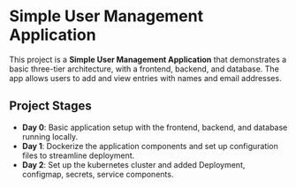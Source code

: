 # Simple User Management Application

This project is a **Simple User Management Application** that demonstrates a basic three-tier architecture, with a frontend, backend, and database. The app allows users to add and view entries with names and email addresses.

## Project Stages

- **Day 0**: Basic application setup with the frontend, backend, and database running locally.
- **Day 1**: Dockerize the application components and set up configuration files to streamline deployment.
- **Day 2**: Set up the kubernetes cluster and added Deployment, configmap, secrets, service components.
